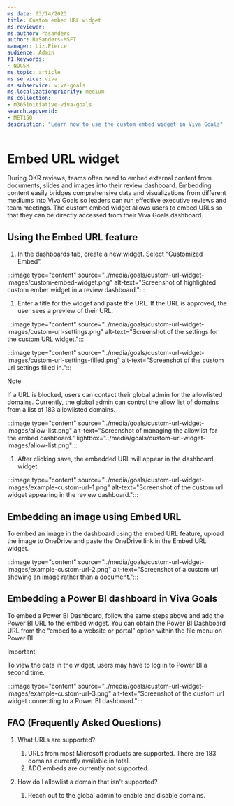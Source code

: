 ```yaml
---
ms.date: 03/14/2023
title: Custom embed URL widget
ms.reviewer: 
ms.author: rasanders
author: RaSanders-MSFT
manager: Liz.Pierce
audience: Admin
f1.keywords:
- NOCSH
ms.topic: article
ms.service: viva
ms.subservice: viva-goals
ms.localizationpriority: medium
ms.collection:  
- m365initiative-viva-goals  
search.appverid:
- MET150
description: "Learn how to use the custom embed widget in Viva Goals"
---
```


# Embed URL widget

During OKR reviews, teams often need to embed external content from documents, slides and images into their review dashboard. Embedding content easily bridges comprehensive data and visualizations from different mediums into Viva Goals so leaders can run effective executive reviews and team meetings.  The custom embed widget allows users to embed URLs so that they can be directly accessed from their Viva Goals dashboard. 

## Using the Embed URL feature 

1. In the dashboards tab, create a new widget. Select “Customized Embed”.

 :::image type="content" source="../media/goals/custom-url-widget-images/custom-embed-widget.png" alt-text="Screenshot of highlighted custom ember widget in a review dashboard."::: 

1. Enter a title for the widget and paste the URL. If the URL is approved, the user sees a preview of their URL. 

:::image type="content" source="../media/goals/custom-url-widget-images/custom-url-settings.png" alt-text="Screenshot of the settings for the custom URL widget.":::

:::image type="content" source="../media/goals/custom-url-widget-images/custom-url-settings-filled.png" alt-text="Screenshot of the custom url settings filled in.":::

  > [!NOTE]
  > If a URL is blocked, users can contact their global admin for the allowlisted domains. Currently, the global admin can control the allow list of domains from a list of 183 allowlisted domains.
  >
  > :::image type="content" source="../media/goals/custom-url-widget-images/allow-list.png" alt-text="Screenshot of managing the allowlist for the embed dashboard." lightbox="../media/goals/custom-url-widget-images/allow-list.png":::

1. After clicking save, the embedded URL will appear in the dashboard widget.
 
 :::image type="content" source="../media/goals/custom-url-widget-images/example-custom-url-1.png" alt-text="Screenshot of the custom url widget appearing in the review dashboard.":::

## Embedding an image using Embed URL

To embed an image in the dashboard using the embed URL feature, upload the image to OneDrive and paste the OneDrive link in the Embed URL widget. 

:::image type="content" source="../media/goals/custom-url-widget-images/example-custom-url-2.png" alt-text="Screenshot of a custom url showing an image rather than a document.":::

## Embedding a Power BI dashboard in Viva Goals 

To embed a Power BI Dashboard, follow the same steps above and add the Power BI URL to the embed widget. You can obtain the Power BI Dashboard URL from the “embed to a website or portal” option within the file menu on Power BI. 

> [!IMPORTANT]
> To view the data in the widget, users may have to log in to Power BI a second time. 

:::image type="content" source="../media/goals/custom-url-widget-images/example-custom-url-3.png" alt-text="Screenshot of the custom url widget connecting to a Power BI dashboard.":::

## FAQ (Frequently Asked Questions)

1. What URLs are supported?  
    1. URLs from most Microsoft products are supported. There are 183 domains currently available in total. 
    1. ADO embeds are currently not supported. 

1. How do I allowlist a domain that isn't supported? 
    1. Reach out to the global admin to enable and disable domains.
